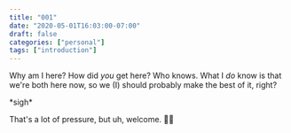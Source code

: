 ```yaml
---
title: "001"
date: "2020-05-01T16:03:00-07:00"
draft: false
categories: ["personal"]
tags: ["introduction"]
---
```


Why am I here? How did _you_ get here? Who knows. What I _do_ know is that we're both here now, so we (I) should probably make the best of it, right?

\*sigh\*

That's a lot of pressure, but uh, welcome. 👋🏻
